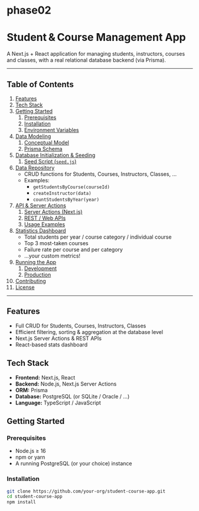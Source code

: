 # phase02

# Student & Course Management App

A Next.js + React application for managing students, instructors, courses and classes, with a real relational database backend (via Prisma).

---

## Table of Contents

1. [Features](#features)  
2. [Tech Stack](#tech-stack)  
3. [Getting Started](#getting-started)  
   1. [Prerequisites](#prerequisites)  
   2. [Installation](#installation)  
   3. [Environment Variables](#environment-variables)  
4. [Data Modeling](#data-modeling)  
   1. [Conceptual Model](#conceptual-model)  
   2. [Prisma Schema](#prisma-schema)  
5. [Database Initialization & Seeding](#database-initialization--seeding)  
   1. [Seed Script (`seed.js`)](#seed-script-seedjs)  
6. [Data Repository](#data-repository)  
   - CRUD functions for Students, Courses, Instructors, Classes, …  
   - Examples:  
     - `getStudentsByCourse(courseId)`  
     - `createInstructor(data)`  
     - `countStudentsByYear(year)`  
7. [API & Server Actions](#api--server-actions)  
   1. [Server Actions (Next.js)](#server-actions-nextjs)  
   2. [REST / Web APIs](#rest--web-apis)  
   3. [Usage Examples](#usage-examples)  
8. [Statistics Dashboard](#statistics-dashboard)  
   - Total students per year / course category / individual course  
   - Top 3 most-taken courses  
   - Failure rate per course and per category  
   - …your custom metrics!  
9. [Running the App](#running-the-app)  
   1. [Development](#development)  
   2. [Production](#production)  
10. [Contributing](#contributing)  
11. [License](#license)  

---

## Features

- Full CRUD for Students, Courses, Instructors, Classes  
- Efficient filtering, sorting & aggregation at the database level  
- Next.js Server Actions & REST APIs  
- React-based stats dashboard  

## Tech Stack

- **Frontend:** Next.js, React  
- **Backend:** Node.js, Next.js Server Actions  
- **ORM:** Prisma  
- **Database:** PostgreSQL (or SQLite / Oracle / …)  
- **Language:** TypeScript / JavaScript  

## Getting Started

### Prerequisites

- Node.js ≥ 16  
- npm or yarn  
- A running PostgreSQL (or your choice) instance  

### Installation

```bash
git clone https://github.com/your-org/student-course-app.git
cd student-course-app
npm install
